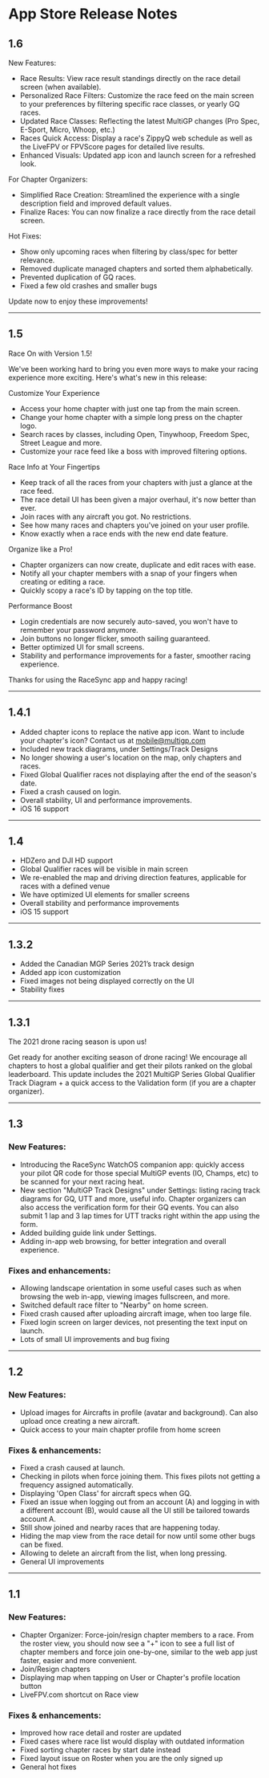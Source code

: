 
# App Store Release Notes

## 1.6

New Features:
   * Race Results: View race result standings directly on the race detail screen (when available).
   * Personalized Race Filters: Customize the race feed on the main screen to your preferences by filtering specific race classes, or yearly GQ races.
   * Updated Race Classes: Reflecting the latest MultiGP changes (Pro Spec, E-Sport, Micro, Whoop, etc.)
   * Races Quick Access: Display a race's ZippyQ web schedule as well as the LiveFPV or FPVScore pages for detailed live results.
   * Enhanced Visuals: Updated app icon and launch screen for a refreshed look.

For Chapter Organizers:
   * Simplified Race Creation: Streamlined the experience with a single description field and improved default values.
   * Finalize Races: You can now finalize a race directly from the race detail screen.

Hot Fixes:
   * Show only upcoming races when filtering by class/spec for better relevance.
   * Removed duplicate managed chapters and sorted them alphabetically.
   * Prevented duplication of GQ races.
   * Fixed a few old crashes and smaller bugs

Update now to enjoy these improvements!


---

## 1.5

Race On with Version 1.5!

We've been working hard to bring you even more ways to make your racing experience more exciting. Here's what's new in this release:

Customize Your Experience
* Access your home chapter with just one tap from the main screen.
* Change your home chapter with a simple long press on the chapter logo.
* Search races by classes, including Open, Tinywhoop, Freedom Spec, Street League and more.
* Customize your race feed like a boss with improved filtering options.

Race Info at Your Fingertips
* Keep track of all the races from your chapters with just a glance at the race feed.
* The race detail UI has been given a major overhaul, it's now better than ever.
* Join races with any aircraft you got. No restrictions.
* See how many races and chapters you've joined on your user profile.
* Know exactly when a race ends with the new end date feature.

Organize like a Pro!
* Chapter organizers can now create, duplicate and edit races with ease.
* Notify all your chapter members with a snap of your fingers when creating or editing a race.
* Quickly scopy a race's ID by tapping on the top title.

Performance Boost
* Login credentials are now securely auto-saved, you won't have to remember your password anymore.
* Join buttons no longer flicker, smooth sailing guaranteed.
* Better optimized UI for small screens.
* Stability and performance improvements for a faster, smoother racing experience.

Thanks for using the RaceSync app and happy racing!

---

## 1.4.1

- Added chapter icons to replace the native app icon. Want to include your chapter's icon? Contact us at mobile@multigp.com
- Included new track diagrams, under Settings/Track Designs
- No longer showing a user's location on the map, only chapters and races.
- Fixed Global Qualifier races not displaying after the end of the season's date.
- Fixed a crash caused on login.
- Overall stability, UI and performance improvements.
- iOS 16 support

---

## 1.4

- HDZero and DJI HD support
- Global Qualifier races will be visible in main screen
- We re-enabled the map and driving direction features, applicable for races with a defined venue
- We have optimized UI elements for smaller screens
- Overall stability and performance improvements
- iOS 15 support

---

## 1.3.2

- Added the Canadian MGP Series 2021’s track design
- Added app icon customization
- Fixed images not being displayed correctly on the UI
- Stability fixes

---

## 1.3.1

The 2021 drone racing season is upon us!

Get ready for another exciting season of drone racing! We encourage all chapters to host a global qualifier and get their pilots ranked on the global leaderboard.
This update includes the 2021 MultiGP Series Global Qualifier Track Diagram + a quick access to the Validation form (if you are a chapter organizer).

---

## 1.3

### New Features:

- Introducing the RaceSync WatchOS companion app: quickly access your pilot QR code for those special MultiGP events (IO, Champs, etc) to be scanned for your next racing heat.
- New section "MultiGP Track Designs" under Settings: listing racing track diagrams for GQ, UTT and more, useful info. Chapter organizers can also access the verification form for their GQ events. You can also submit 1 lap and 3 lap times for UTT tracks right within the app using the form.
- Added building guide link under Settings.
- Adding in-app web browsing, for better integration and overall experience.

### Fixes and enhancements:

- Allowing landscape orientation in some useful cases such as when browsing the web in-app, viewing images fullscreen, and more.
- Switched default race filter to "Nearby" on home screen.
- Fixed crash caused after uploading aircraft image, when too large file.
- Fixed login screen on larger devices, not presenting the text input on launch.
- Lots of small UI improvements and bug fixing

---

## 1.2

### New Features:

- Upload images for Aircrafts in profile (avatar and background). Can also upload once creating a new aircraft.
- Quick access to your main chapter profile from home screen


### Fixes & enhancements:

- Fixed a crash caused at launch.
- Checking in pilots when force joining them. This fixes pilots not getting a frequency assigned automatically.
- Displaying 'Open Class' for aircraft specs when GQ.
- Fixed an issue when logging out from an account (A) and logging in with a different account (B), would cause all the UI still be tailored towards account A.
- Still show joined and nearby races that are happening today.
- Hiding the map view from the race detail for now until some other bugs can be fixed.
- Allowing to delete an aircraft from the list, when long pressing.
- General UI improvements

---

## 1.1

### New Features:

- Chapter Organizer: Force-join/resign chapter members to a race. From the roster view, you should now see a "+" icon to see a full list of chapter members and force join one-by-one, similar to the web app just faster, easier and more convenient.
- Join/Resign chapters
- Displaying map when tapping on User or Chapter's profile location button
- LiveFPV.com shortcut on Race view


### Fixes & enhancements:

- Improved how race detail and roster are updated
- Fixed cases where race list would display with outdated information
- Fixed sorting chapter races by start date instead
- Fixed layout issue on Roster when you are the only signed up
- General hot fixes
